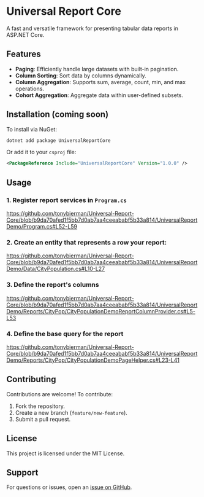 # Universal Report Core

A fast and versatile framework for presenting tabular data reports in ASP.NET Core.

## Features

- **Paging**: Efficiently handle large datasets with built-in pagination.
- **Column Sorting**: Sort data by columns dynamically.
- **Column Aggregation**: Supports sum, average, count, min, and max operations.
- **Cohort Aggregation**: Aggregate data within user-defined subsets.

## Installation (coming soon)

To install via NuGet:

```sh
dotnet add package UniversalReportCore
```

Or add it to your `csproj` file:

```xml
<PackageReference Include="UniversalReportCore" Version="1.0.0" />
```

## Usage

### 1. Register report services in `Program.cs`

https://github.com/tonybierman/Universal-Report-Core/blob/b9da70afed1f5bb7d0ab7aa4ceeababf5b33a814/UniversalReportDemo/Program.cs#L52-L59

### 2. Create an entity that represents a row your report:

https://github.com/tonybierman/Universal-Report-Core/blob/b9da70afed1f5bb7d0ab7aa4ceeababf5b33a814/UniversalReportDemo/Data/CityPopulation.cs#L10-L27

### 3. Define the report's columns

https://github.com/tonybierman/Universal-Report-Core/blob/b9da70afed1f5bb7d0ab7aa4ceeababf5b33a814/UniversalReportDemo/Reports/CityPop/CityPopulationDemoReportColumnProvider.cs#L5-L53

### 4. Define the base query for the report

https://github.com/tonybierman/Universal-Report-Core/blob/b9da70afed1f5bb7d0ab7aa4ceeababf5b33a814/UniversalReportDemo/Reports/CityPop/CityPopulationDemoPageHelper.cs#L23-L41

## Contributing

Contributions are welcome! To contribute:

1. Fork the repository.
2. Create a new branch (`feature/new-feature`).
3. Submit a pull request.

## License

This project is licensed under the MIT License.

## Support

For questions or issues, open an [issue on GitHub](https://github.com/tonybierman/Universal-Report-Core/issues).
